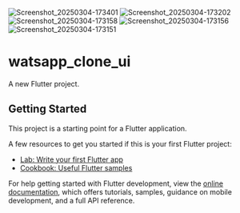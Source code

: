 ![Screenshot_20250304-173401](https://github.com/user-attachments/assets/d97677f5-9ad5-4050-b7ef-a08170c7b48a)
![Screenshot_20250304-173202](https://github.com/user-attachments/assets/b47a73df-22dc-43ba-abbb-cd431300a025)
![Screenshot_20250304-173158](https://github.com/user-attachments/assets/a17192e4-7915-4a7c-9d23-f2f5353f380c)
![Screenshot_20250304-173156](https://github.com/user-attachments/assets/ac40724f-4687-4a68-810e-5b6ba7886260)
![Screenshot_20250304-173151](https://github.com/user-attachments/assets/5fb5a6e0-9aab-4037-bdeb-a2725213b5b0)
# watsapp_clone_ui

A new Flutter project.

## Getting Started

This project is a starting point for a Flutter application.

A few resources to get you started if this is your first Flutter project:

- [Lab: Write your first Flutter app](https://docs.flutter.dev/get-started/codelab)
- [Cookbook: Useful Flutter samples](https://docs.flutter.dev/cookbook)

For help getting started with Flutter development, view the
[online documentation](https://docs.flutter.dev/), which offers tutorials,
samples, guidance on mobile development, and a full API reference.
